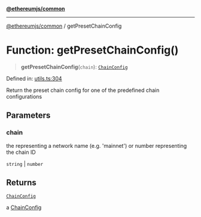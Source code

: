 [**@ethereumjs/common**](../README.md)

***

[@ethereumjs/common](../README.md) / getPresetChainConfig

# Function: getPresetChainConfig()

> **getPresetChainConfig**(`chain`): [`ChainConfig`](../interfaces/ChainConfig.md)

Defined in: [utils.ts:304](https://github.com/ethereumjs/ethereumjs-monorepo/blob/master/packages/common/src/utils.ts#L304)

Return the preset chain config for one of the predefined chain configurations

## Parameters

### chain

the representing a network name (e.g. 'mainnet') or number representing the chain ID

`string` | `number`

## Returns

[`ChainConfig`](../interfaces/ChainConfig.md)

a [ChainConfig](../interfaces/ChainConfig.md)
